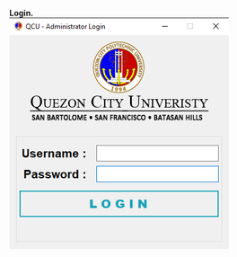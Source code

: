 **Login.**</br>
![](https://github.com/dextermontero/Visual-Studio/blob/main/Screenshots/login.png)
